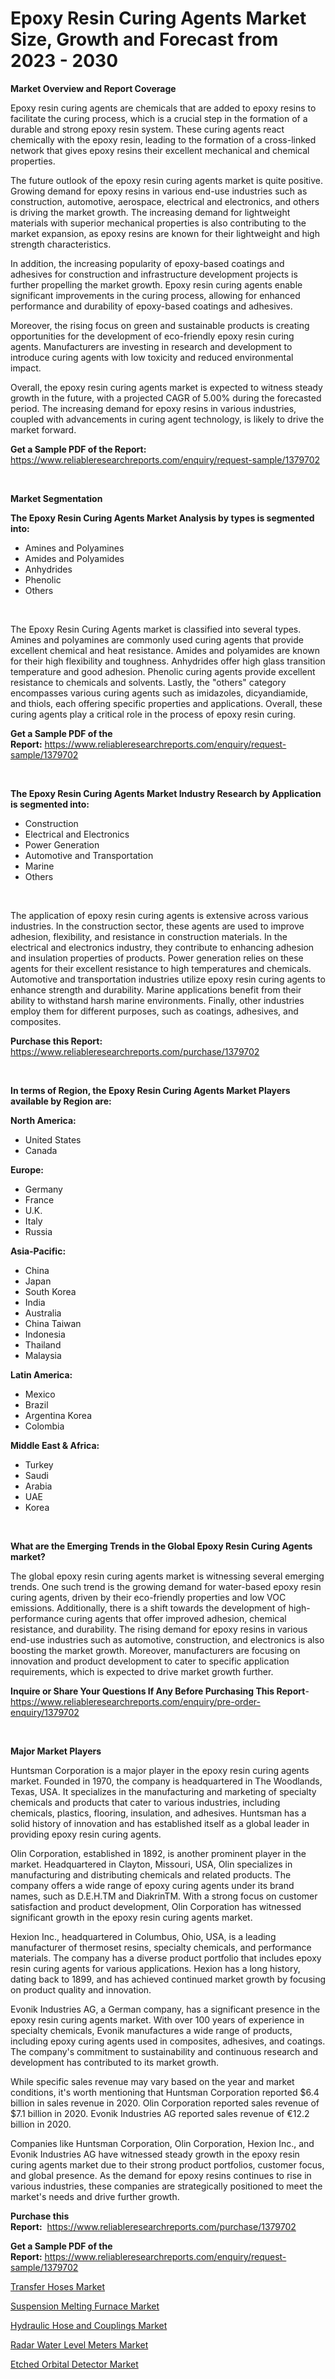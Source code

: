 <p><h1>Epoxy Resin Curing Agents Market Size, Growth and Forecast from 2023 - 2030</h1></p><p><strong>Market Overview and Report Coverage</strong></p>
<p><p>Epoxy resin curing agents are chemicals that are added to epoxy resins to facilitate the curing process, which is a crucial step in the formation of a durable and strong epoxy resin system. These curing agents react chemically with the epoxy resin, leading to the formation of a cross-linked network that gives epoxy resins their excellent mechanical and chemical properties.</p><p>The future outlook of the epoxy resin curing agents market is quite positive. Growing demand for epoxy resins in various end-use industries such as construction, automotive, aerospace, electrical and electronics, and others is driving the market growth. The increasing demand for lightweight materials with superior mechanical properties is also contributing to the market expansion, as epoxy resins are known for their lightweight and high strength characteristics.</p><p>In addition, the increasing popularity of epoxy-based coatings and adhesives for construction and infrastructure development projects is further propelling the market growth. Epoxy resin curing agents enable significant improvements in the curing process, allowing for enhanced performance and durability of epoxy-based coatings and adhesives.</p><p>Moreover, the rising focus on green and sustainable products is creating opportunities for the development of eco-friendly epoxy resin curing agents. Manufacturers are investing in research and development to introduce curing agents with low toxicity and reduced environmental impact.</p><p>Overall, the epoxy resin curing agents market is expected to witness steady growth in the future, with a projected CAGR of 5.00% during the forecasted period. The increasing demand for epoxy resins in various industries, coupled with advancements in curing agent technology, is likely to drive the market forward.</p></p>
<p><strong>Get a Sample PDF of the Report:</strong> <a href="https://www.reliableresearchreports.com/enquiry/request-sample/1379702">https://www.reliableresearchreports.com/enquiry/request-sample/1379702</a></p>
<p>&nbsp;</p>
<p><strong>Market Segmentation</strong></p>
<p><strong>The Epoxy Resin Curing Agents Market Analysis by types is segmented into:</strong></p>
<p><ul><li>Amines and Polyamines</li><li>Amides and Polyamides</li><li>Anhydrides</li><li>Phenolic</li><li>Others</li></ul></p>
<p>&nbsp;</p>
<p><p>The Epoxy Resin Curing Agents market is classified into several types. Amines and polyamines are commonly used curing agents that provide excellent chemical and heat resistance. Amides and polyamides are known for their high flexibility and toughness. Anhydrides offer high glass transition temperature and good adhesion. Phenolic curing agents provide excellent resistance to chemicals and solvents. Lastly, the "others" category encompasses various curing agents such as imidazoles, dicyandiamide, and thiols, each offering specific properties and applications. Overall, these curing agents play a critical role in the process of epoxy resin curing.</p></p>
<p><strong>Get a Sample PDF of the Report:</strong>&nbsp;<a href="https://www.reliableresearchreports.com/enquiry/request-sample/1379702">https://www.reliableresearchreports.com/enquiry/request-sample/1379702</a></p>
<p>&nbsp;</p>
<p><strong>The Epoxy Resin Curing Agents Market Industry Research by Application is segmented into:</strong></p>
<p><ul><li>Construction</li><li>Electrical and Electronics</li><li>Power Generation</li><li>Automotive and Transportation</li><li>Marine</li><li>Others</li></ul></p>
<p>&nbsp;</p>
<p><p>The application of epoxy resin curing agents is extensive across various industries. In the construction sector, these agents are used to improve adhesion, flexibility, and resistance in construction materials. In the electrical and electronics industry, they contribute to enhancing adhesion and insulation properties of products. Power generation relies on these agents for their excellent resistance to high temperatures and chemicals. Automotive and transportation industries utilize epoxy resin curing agents to enhance strength and durability. Marine applications benefit from their ability to withstand harsh marine environments. Finally, other industries employ them for different purposes, such as coatings, adhesives, and composites.</p></p>
<p><strong>Purchase this Report:</strong>&nbsp; <a href="https://www.reliableresearchreports.com/purchase/1379702">https://www.reliableresearchreports.com/purchase/1379702</a></p>
<p>&nbsp;</p>
<p><strong>In terms of Region, the Epoxy Resin Curing Agents Market Players available by Region are:</strong></p>
<p>
    <p> <strong> North America: </strong>
        <ul>
            <li>United States</li>
            <li>Canada</li>
        </ul>
        </p> 
    <p> <strong> Europe: </strong>
        <ul>
            <li>Germany</li>
            <li>France</li>
            <li>U.K.</li>
            <li>Italy</li>
            <li>Russia</li>
        </ul>
        </p> 
    <p> <strong> Asia-Pacific: </strong>
        <ul>
            <li>China</li>
            <li>Japan</li>
            <li>South Korea</li>
            <li>India</li>
            <li>Australia</li>
            <li>China Taiwan</li>
            <li>Indonesia</li>
            <li>Thailand</li>
            <li>Malaysia</li>
        </ul>
        </p> 
    <p> <strong> Latin America: </strong>
        <ul>
            <li>Mexico</li>
            <li>Brazil</li>
            <li>Argentina Korea</li>
            <li>Colombia</li>
        </ul>
        </p> 
    <p> <strong> Middle East & Africa: </strong>
        <ul>
            <li>Turkey</li>
            <li>Saudi</li>
            <li>Arabia</li>
            <li>UAE</li>
            <li>Korea</li>
        </ul>
    </p>
    </p>
<p>&nbsp;</p>
<p><strong>What are the Emerging Trends in the Global Epoxy Resin Curing Agents market?</strong></p>
<p><p>The global epoxy resin curing agents market is witnessing several emerging trends. One such trend is the growing demand for water-based epoxy resin curing agents, driven by their eco-friendly properties and low VOC emissions. Additionally, there is a shift towards the development of high-performance curing agents that offer improved adhesion, chemical resistance, and durability. The rising demand for epoxy resins in various end-use industries such as automotive, construction, and electronics is also boosting the market growth. Moreover, manufacturers are focusing on innovation and product development to cater to specific application requirements, which is expected to drive market growth further.</p></p>
<p><strong>Inquire or Share Your Questions If Any Before Purchasing This Report</strong>- <a href="https://www.reliableresearchreports.com/enquiry/pre-order-enquiry/1379702">https://www.reliableresearchreports.com/enquiry/pre-order-enquiry/1379702</a></p>
<p>&nbsp;</p>
<p><strong>Major Market Players</strong></p>
<p><p>Huntsman Corporation is a major player in the epoxy resin curing agents market. Founded in 1970, the company is headquartered in The Woodlands, Texas, USA. It specializes in the manufacturing and marketing of specialty chemicals and products that cater to various industries, including chemicals, plastics, flooring, insulation, and adhesives. Huntsman has a solid history of innovation and has established itself as a global leader in providing epoxy resin curing agents.</p><p>Olin Corporation, established in 1892, is another prominent player in the market. Headquartered in Clayton, Missouri, USA, Olin specializes in manufacturing and distributing chemicals and related products. The company offers a wide range of epoxy curing agents under its brand names, such as D.E.H.TM and DiakrinTM. With a strong focus on customer satisfaction and product development, Olin Corporation has witnessed significant growth in the epoxy resin curing agents market.</p><p>Hexion Inc., headquartered in Columbus, Ohio, USA, is a leading manufacturer of thermoset resins, specialty chemicals, and performance materials. The company has a diverse product portfolio that includes epoxy resin curing agents for various applications. Hexion has a long history, dating back to 1899, and has achieved continued market growth by focusing on product quality and innovation.</p><p>Evonik Industries AG, a German company, has a significant presence in the epoxy resin curing agents market. With over 100 years of experience in specialty chemicals, Evonik manufactures a wide range of products, including epoxy curing agents used in composites, adhesives, and coatings. The company's commitment to sustainability and continuous research and development has contributed to its market growth.</p><p>While specific sales revenue may vary based on the year and market conditions, it's worth mentioning that Huntsman Corporation reported $6.4 billion in sales revenue in 2020. Olin Corporation reported sales revenue of $7.1 billion in 2020. Evonik Industries AG reported sales revenue of €12.2 billion in 2020.</p><p>Companies like Huntsman Corporation, Olin Corporation, Hexion Inc., and Evonik Industries AG have witnessed steady growth in the epoxy resin curing agents market due to their strong product portfolios, customer focus, and global presence. As the demand for epoxy resins continues to rise in various industries, these companies are strategically positioned to meet the market's needs and drive further growth.</p></p>
<p><strong>Purchase this Report:</strong>&nbsp;&nbsp;<a href="https://www.reliableresearchreports.com/purchase/1379702">https://www.reliableresearchreports.com/purchase/1379702</a></p>
<p></p>
<p><strong>Get a Sample PDF of the Report:</strong>&nbsp;<a href="https://www.reliableresearchreports.com/enquiry/request-sample/1379702">https://www.reliableresearchreports.com/enquiry/request-sample/1379702</a></p>
<p><p><a href="https://medium.com/@tracylarson12/transfer-hoses-market-analysis-its-cagr-market-segmentation-and-global-industry-overview-9c226f43ccba">Transfer Hoses Market</a></p><p><a href="https://www.linkedin.com/pulse/suspension-melting-furnace-market-size-growth-forecast-e6eue/">Suspension Melting Furnace Market</a></p><p><a href="https://medium.com/@unamorgan6655/hydraulic-hose-and-couplings-market-focuses-on-market-share-size-and-projected-forecast-till-2030-8e73d2e85aa3">Hydraulic Hose and Couplings Market</a></p><p><a href="https://www.linkedin.com/pulse/radar-water-level-meters-market-challenges-opportunities-growth-xfwte/">Radar Water Level Meters Market</a></p><p><a href="https://www.linkedin.com/pulse/etched-orbital-detector-market-size-share-global-i41ee/">Etched Orbital Detector Market</a></p></p>